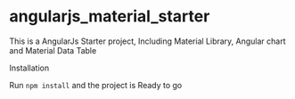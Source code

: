# angularjs_material_starter
This is a AngularJs Starter project, Including Material Library, Angular chart and Material Data Table

Installation

Run   `npm install` and the project is Ready to go
